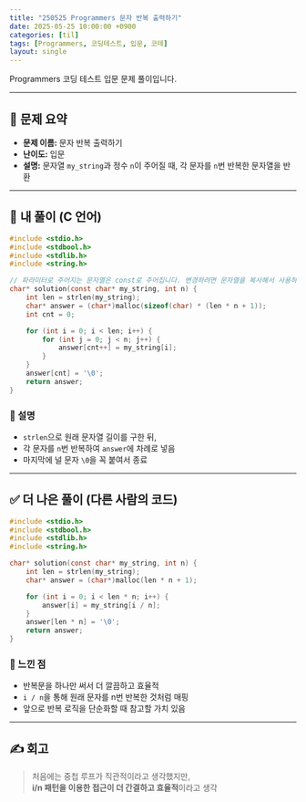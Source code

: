 ```yaml
---
title: "250525 Programmers 문자 반복 출력하기"
date: 2025-05-25 10:00:00 +0900
categories: [til]
tags: [Programmers, 코딩테스트, 입문, 코테]
layout: single
---
```


Programmers 코딩 테스트 입문 문제 풀이입니다.

---

## 📌 문제 요약

- **문제 이름:** 문자 반복 출력하기  
- **난이도:** 입문  
- **설명:** 문자열 `my_string`과 정수 `n`이 주어질 때, 각 문자를 `n`번 반복한 문자열을 반환

---

## 🧠 내 풀이 (C 언어)

```c
#include <stdio.h>
#include <stdbool.h>
#include <stdlib.h>
#include <string.h>

// 파라미터로 주어지는 문자열은 const로 주어집니다. 변경하려면 문자열을 복사해서 사용하세요.
char* solution(const char* my_string, int n) {
    int len = strlen(my_string);
    char* answer = (char*)malloc(sizeof(char) * (len * n + 1));
    int cnt = 0;

    for (int i = 0; i < len; i++) {
        for (int j = 0; j < n; j++) {
            answer[cnt++] = my_string[i];
        }
    }
    answer[cnt] = '\0';
    return answer;
}
```

### 🔎 설명
- `strlen`으로 원래 문자열 길이를 구한 뒤,
- 각 문자를 `n`번 반복하여 `answer`에 차례로 넣음
- 마지막에 널 문자 `\0`을 꼭 붙여서 종료

---

## ✅ 더 나은 풀이 (다른 사람의 코드)

```c
#include <stdio.h>
#include <stdbool.h>
#include <stdlib.h>
#include <string.h>

char* solution(const char* my_string, int n) {
    int len = strlen(my_string);
    char* answer = (char*)malloc(len * n + 1);

    for (int i = 0; i < len * n; i++) {
        answer[i] = my_string[i / n];
    }
    answer[len * n] = '\0';
    return answer;
}
```

### 💬 느낀 점
- 반복문을 하나만 써서 더 깔끔하고 효율적
- `i / n`을 통해 원래 문자를 n번 반복한 것처럼 매핑
- 앞으로 반복 로직을 단순화할 때 참고할 가치 있음

---

## ✍️ 회고

> 처음에는 중첩 루프가 직관적이라고 생각했지만,  
> **i/n 패턴을 이용한 접근이 더 간결하고 효율적**이라고 생각
